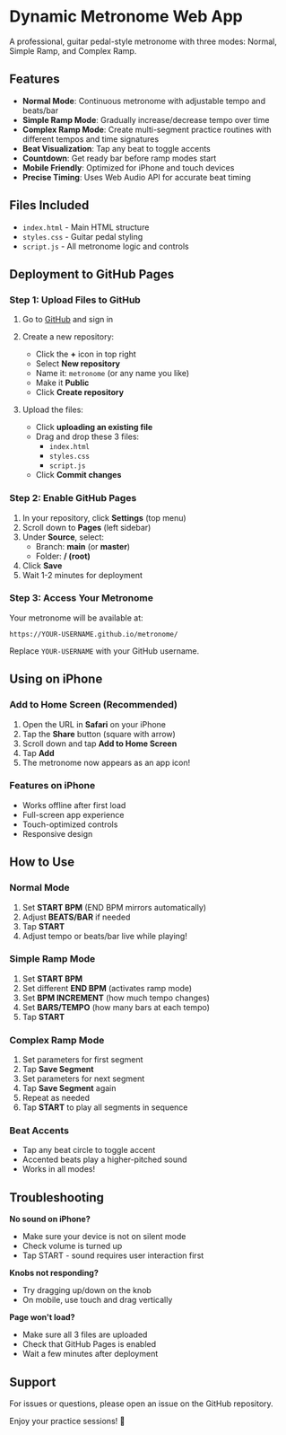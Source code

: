 # Dynamic Metronome Web App

A professional, guitar pedal-style metronome with three modes: Normal, Simple Ramp, and Complex Ramp.

## Features

- **Normal Mode**: Continuous metronome with adjustable tempo and beats/bar
- **Simple Ramp Mode**: Gradually increase/decrease tempo over time
- **Complex Ramp Mode**: Create multi-segment practice routines with different tempos and time signatures
- **Beat Visualization**: Tap any beat to toggle accents
- **Countdown**: Get ready bar before ramp modes start
- **Mobile Friendly**: Optimized for iPhone and touch devices
- **Precise Timing**: Uses Web Audio API for accurate beat timing

## Files Included

- `index.html` - Main HTML structure
- `styles.css` - Guitar pedal styling
- `script.js` - All metronome logic and controls

## Deployment to GitHub Pages

### Step 1: Upload Files to GitHub

1. Go to [GitHub](https://github.com) and sign in
2. Create a new repository:
   - Click the **+** icon in top right
   - Select **New repository**
   - Name it: `metronome` (or any name you like)
   - Make it **Public**
   - Click **Create repository**

3. Upload the files:
   - Click **uploading an existing file**
   - Drag and drop these 3 files:
     - `index.html`
     - `styles.css`
     - `script.js`
   - Click **Commit changes**

### Step 2: Enable GitHub Pages

1. In your repository, click **Settings** (top menu)
2. Scroll down to **Pages** (left sidebar)
3. Under **Source**, select:
   - Branch: **main** (or **master**)
   - Folder: **/ (root)**
4. Click **Save**
5. Wait 1-2 minutes for deployment

### Step 3: Access Your Metronome

Your metronome will be available at:
```
https://YOUR-USERNAME.github.io/metronome/
```

Replace `YOUR-USERNAME` with your GitHub username.

## Using on iPhone

### Add to Home Screen (Recommended)

1. Open the URL in **Safari** on your iPhone
2. Tap the **Share** button (square with arrow)
3. Scroll down and tap **Add to Home Screen**
4. Tap **Add**
5. The metronome now appears as an app icon!

### Features on iPhone

- Works offline after first load
- Full-screen app experience
- Touch-optimized controls
- Responsive design

## How to Use

### Normal Mode
1. Set **START BPM** (END BPM mirrors automatically)
2. Adjust **BEATS/BAR** if needed
3. Tap **START**
4. Adjust tempo or beats/bar live while playing!

### Simple Ramp Mode
1. Set **START BPM**
2. Set different **END BPM** (activates ramp mode)
3. Set **BPM INCREMENT** (how much tempo changes)
4. Set **BARS/TEMPO** (how many bars at each tempo)
5. Tap **START**

### Complex Ramp Mode
1. Set parameters for first segment
2. Tap **Save Segment**
3. Set parameters for next segment
4. Tap **Save Segment** again
5. Repeat as needed
6. Tap **START** to play all segments in sequence

### Beat Accents
- Tap any beat circle to toggle accent
- Accented beats play a higher-pitched sound
- Works in all modes!

## Troubleshooting

**No sound on iPhone?**
- Make sure your device is not on silent mode
- Check volume is turned up
- Tap START - sound requires user interaction first

**Knobs not responding?**
- Try dragging up/down on the knob
- On mobile, use touch and drag vertically

**Page won't load?**
- Make sure all 3 files are uploaded
- Check that GitHub Pages is enabled
- Wait a few minutes after deployment

## Support

For issues or questions, please open an issue on the GitHub repository.

Enjoy your practice sessions! 🎵
